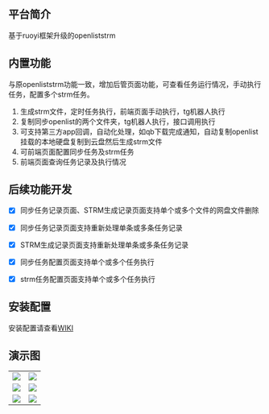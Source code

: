 ## 平台简介

基于ruoyi框架升级的openliststrm

## 内置功能

与原openliststrm功能一致，增加后管页面功能，可查看任务运行情况，手动执行任务，配置多个strm任务。

1. 生成strm文件，定时任务执行，前端页面手动执行，tg机器人执行
2. 复制同步openlist的两个文件夹，tg机器人执行，接口调用执行
3. 可支持第三方app回调，自动化处理，如qb下载完成通知，自动复制openlist挂载的本地硬盘复制到云盘然后生成strm文件
4. 可前端页面配置同步任务及strm任务
5. 前端页面查询任务记录及执行情况

## 后续功能开发

- [X] 同步任务记录页面、STRM生成记录页面支持单个或多个文件的网盘文件删除
- [X] 同步任务记录页面支持重新处理单条或多条任务记录
- [X] STRM生成记录页面支持重新处理单条或多条任务记录
- [X] 同步任务配置页面支持单个或多个任务执行
- [X] strm任务配置页面支持单个或多个任务执行


## 安装配置

安装配置请查看[WIKI](https://github.com/907739769/OpenList-strm-RuoYi/wiki)

## 演示图


<table>
    <tr>
        <td><img src="https://github.com/user-attachments/assets/160a16eb-c36f-4597-8ed5-1be6cf74f656"/></td>
        <td><img src="https://github.com/user-attachments/assets/4ce3623e-fcd8-47ae-98c7-82fb92cafd90"/></td>
    </tr>
    <tr>
        <td><img src="https://github.com/user-attachments/assets/86012a22-ac01-49d0-acba-03873dd047f6"/></td>
        <td><img src="https://github.com/user-attachments/assets/a3962694-b4fe-4397-a6f7-6c50a83065ce"/></td>
    </tr>
    <tr>
        <td><img src="https://github.com/user-attachments/assets/ac16de9d-eab0-4bae-a40c-449078336770"/></td>
        <td><img src="https://github.com/user-attachments/assets/e210e93a-fc34-4e9d-a935-3526ecc6daa3"/></td>
    </tr>
</table>

